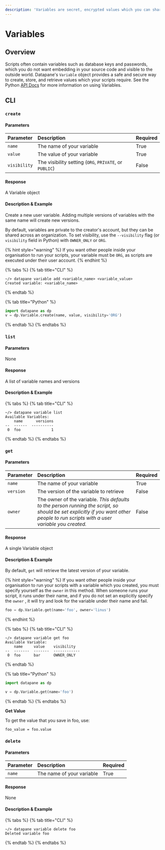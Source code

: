 ```yaml
---
description: 'Variables are secret, encrypted values which you can share between scripts.'
---
```


# Variables

## Overview

Scripts often contain variables such as database keys and passwords, which you do not want embedding in your source code and visible to the outside world. Datapane's `Variable` object provides a safe and secure way to create, store, and retrieve values which your scripts require. See the Python [API Docs](https://datapane.github.io/datapane/teams.html#datapane.client.api.teams.Variable) for more information on using Variables.

## CLI

### `create`

#### Parameters

| Parameter | Description | Required |
| :--- | :--- | :--- |
| `name` | The name of your variable | True |
| `value` | The value of your variable | True |
| `visibility` | The visibility setting \(`ORG`, `PRIVATE`, or `PUBLIC`\) | False |

#### Response

A Variable object

#### Description & Example

Create a new user variable. Adding multiple versions of variables with the same name will create new versions.

By default, variables are private to the creator's account, but they can be shared across an organization. To set visibility, use the `--visibility` flag \(or `visibility` field in Python\) with `OWNER_ONLY` or `ORG`. 

{% hint style="warning" %}
If you want other people inside your organisation to run your scripts, your variable must be `ORG`, as scripts are executed under their user account.
{% endhint %}

{% tabs %}
{% tab title="CLI" %}
```text
~/> datapane variable add <variable_name> <variable_value>
Created variable: <variable_name>
```
{% endtab %}

{% tab title="Python" %}
```python
import datapane as dp
v = dp.Variable.create(name, value, visibility='ORG')
```
{% endtab %}
{% endtabs %}

### `list`

#### Parameters

None

#### Response

A list of variable names and versions

#### Description & Example

{% tabs %}
{% tab title="CLI" %}
```text
~/> datapane variable list
Available Variables:
    name      versions
--  ------  ----------
 0  foo              1

```
{% endtab %}
{% endtabs %}

### `get`

#### Parameters

| Parameter | Description | Required |
| :--- | :--- | :--- |
| `name` | The name of your variable | True |
| `version` | The version of the variable to retrieve | False |
| `owner` | The owner of the variable. _This defaults to the person running the script, so should be set explicitly if you want other people to run scripts with a user variable you created._ | False |

#### Response

A single Variable object

#### Description & Example

By default, `get` will retrieve the latest version of your variable. 

{% hint style="warning" %}
If you want other people inside your organisation to run your scripts with a variable which you created, you must specify yourself as the `owner` in this method. When someone runs your script, it runs under their name, and if you do not set an explicitly specify the `owner` , it will try and look for the variable under their name and fail.

```python
foo = dp.Variable.get(name='foo', owner='linus')
```
{% endhint %}

{% tabs %}
{% tab title="CLI" %}
```text
~/> datapane variable get foo
Available Variable:
    name     value    visibility
--  -------  -------  ------------
 0  foo      bar      OWNER_ONLY
```
{% endtab %}

{% tab title="Python" %}
```python
import datapane as dp

v = dp.Variable.get(name='foo')
```
{% endtab %}
{% endtabs %}

**Get Value**

To get the value that you save in foo, use:

```text
foo_value = foo.value
```

### `delete`

#### Parameters

| Parameter | Description | Required |
| :--- | :--- | :--- |
| `name` | The name of your variable | True |

#### Response

None

#### Description & Example

{% tabs %}
{% tab title="CLI" %}
```text
~/> datapane variable delete foo   
Deleted variable foo
```
{% endtab %}
{% endtabs %}





